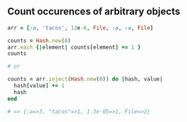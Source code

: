 ## Count occurences of arbitrary objects

```ruby
arr = [:a, 'tacos', 13e-6, File, :a, :a, File]

counts = Hash.new(0)
arr.each {|element| counts[element] += 1 }
counts

# or

counts = arr.inject(Hash.new(0)) do |hash, value|
  hash[value] += 1
  hash
end

# => {:a=>3, "tacos"=>1, 1.3e-05=>1, File=>2}
```
